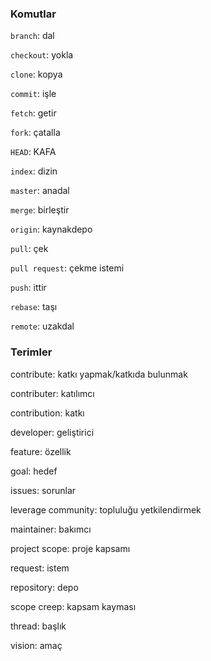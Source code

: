 ### **Komutlar**

`branch`: dal

`checkout`: yokla

`clone`: kopya

`commit`: işle

`fetch`: getir

`fork`: çatalla

`HEAD`: KAFA

`index`: dizin

`master`: anadal

`merge`: birleştir

`origin`: kaynakdepo

`pull`: çek

`pull request`: çekme istemi

`push`: ittir

`rebase`: taşı

`remote`: uzakdal

### **Terimler**

contribute: katkı yapmak/katkıda bulunmak

contributer: katılımcı

contribution: katkı

developer: geliştirici

feature: özellik

goal: hedef

issues: sorunlar

leverage community: topluluğu yetkilendirmek

maintainer: bakımcı

project scope: proje kapsamı

request: istem

repository: depo

scope creep: kapsam kayması

thread: başlık

vision: amaç
